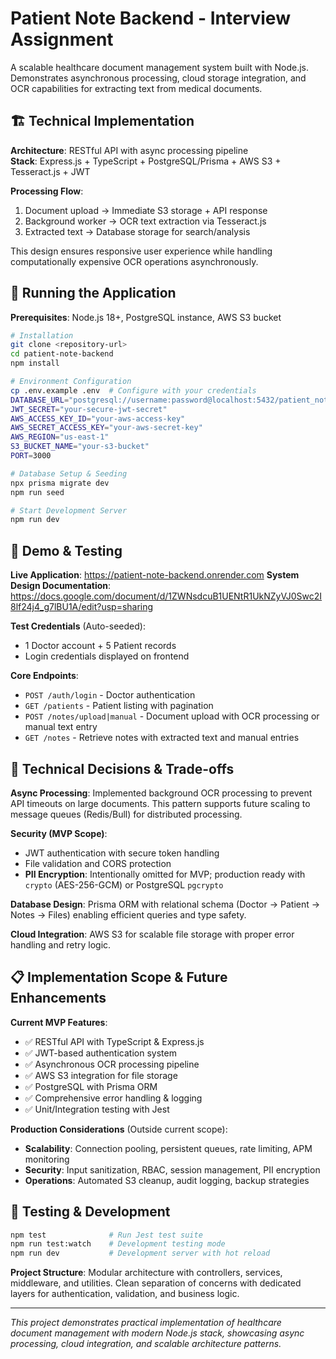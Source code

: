 # Patient Note Backend - Interview Assignment

A scalable healthcare document management system built with Node.js. Demonstrates asynchronous processing, cloud storage integration, and OCR capabilities for extracting text from medical documents.

## 🏗️ Technical Implementation

**Architecture**: RESTful API with async processing pipeline  
**Stack**: Express.js + TypeScript + PostgreSQL/Prisma + AWS S3 + Tesseract.js + JWT

**Processing Flow**:
1. Document upload → Immediate S3 storage + API response
2. Background worker → OCR text extraction via Tesseract.js  
3. Extracted text → Database storage for search/analysis

This design ensures responsive user experience while handling computationally expensive OCR operations asynchronously.

## 🚀 Running the Application

**Prerequisites**: Node.js 18+, PostgreSQL instance, AWS S3 bucket

```bash
# Installation
git clone <repository-url>
cd patient-note-backend
npm install

# Environment Configuration
cp .env.example .env  # Configure with your credentials
DATABASE_URL="postgresql://username:password@localhost:5432/patient_notes"
JWT_SECRET="your-secure-jwt-secret"
AWS_ACCESS_KEY_ID="your-aws-access-key"
AWS_SECRET_ACCESS_KEY="your-aws-secret-key"
AWS_REGION="us-east-1"
S3_BUCKET_NAME="your-s3-bucket"
PORT=3000

# Database Setup & Seeding
npx prisma migrate dev
npm run seed

# Start Development Server
npm run dev
```

## 🔗 Demo & Testing

**Live Application**:  https://patient-note-backend.onrender.com
**System Design Documentation**: https://docs.google.com/document/d/1ZWNsdcuB1UENtR1UkNZyVJ0Swc2I8lf24j4_g7lBU1A/edit?usp=sharing

**Test Credentials** (Auto-seeded):
- 1 Doctor account + 5 Patient records  
- Login credentials displayed on frontend

**Core Endpoints**:
- `POST /auth/login` - Doctor authentication
- `GET /patients` - Patient listing with pagination  
- `POST /notes/upload|manual` - Document upload with OCR processing or manual text entry
- `GET /notes` - Retrieve notes with extracted text and manual entries

## 🔧 Technical Decisions & Trade-offs

**Async Processing**: Implemented background OCR processing to prevent API timeouts on large documents. This pattern supports future scaling to message queues (Redis/Bull) for distributed processing.

**Security (MVP Scope)**: 
- JWT authentication with secure token handling
- File validation and CORS protection  
- **PII Encryption**: Intentionally omitted for MVP; production ready with `crypto` (AES-256-GCM) or PostgreSQL `pgcrypto`

**Database Design**: Prisma ORM with relational schema (Doctor → Patient → Notes → Files) enabling efficient queries and type safety.

**Cloud Integration**: AWS S3 for scalable file storage with proper error handling and retry logic.

## 📋 Implementation Scope & Future Enhancements

**Current MVP Features**:
- ✅ RESTful API with TypeScript & Express.js
- ✅ JWT-based authentication system  
- ✅ Asynchronous OCR processing pipeline
- ✅ AWS S3 integration for file storage
- ✅ PostgreSQL with Prisma ORM
- ✅ Comprehensive error handling & logging
- ✅ Unit/Integration testing with Jest

**Production Considerations** (Outside current scope):
- **Scalability**: Connection pooling, persistent queues, rate limiting, APM monitoring
- **Security**: Input sanitization, RBAC, session management, PII encryption  
- **Operations**: Automated S3 cleanup, audit logging, backup strategies


## 🧪 Testing & Development

```bash
npm test              # Run Jest test suite
npm run test:watch    # Development testing mode  
npm run dev           # Development server with hot reload
```

**Project Structure**: Modular architecture with controllers, services, middleware, and utilities. Clean separation of concerns with dedicated layers for authentication, validation, and business logic.

---

*This project demonstrates practical implementation of healthcare document management with modern Node.js stack, showcasing async processing, cloud integration, and scalable architecture patterns.*
